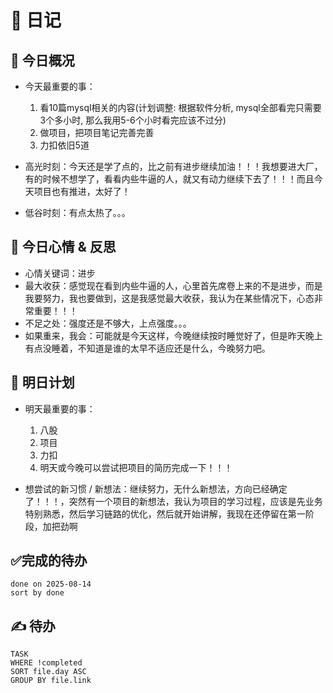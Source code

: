 # 📅 日记

## 📍 今日概况
- 今天最重要的事：
  1. 看10篇mysql相关的内容(计划调整: 根据软件分析, mysql全部看完只需要3个多小时, 那么我用5-6个小时看完应该不过分)
  2. 做项目，把项目笔记完善完善
  3. 力扣依旧5道

- 高光时刻：今天还是学了点的，比之前有进步继续加油！！！我想要进大厂，有的时候不想学了，看看内些牛逼的人，就又有动力继续下去了！！！而且今天项目也有推进，太好了！
- 低谷时刻：有点太热了。。。

## 💭 今日心情 & 反思
- 心情关键词：进步
- 最大收获：感觉现在看到内些牛逼的人，心里首先席卷上来的不是进步，而是我要努力，我也要做到，这是我感觉最大收获，我认为在某些情况下，心态非常重要！！！
- 不足之处：强度还是不够大，上点强度。。。
- 如果重来，我会：可能就是今天这样，今晚继续按时睡觉好了，但是昨天晚上有点没睡着，不知道是谁的太早不适应还是什么，今晚努力吧。

## 🎯 明日计划
- 明天最重要的事：
  1. 八股
  2. 项目
  3. 力扣
  4. 明天或今晚可以尝试把项目的简历完成一下！！！

- 想尝试的新习惯 / 新想法：继续努力，无什么新想法，方向已经确定了！！！，突然有一个项目的新想法，我认为项目的学习过程，应该是先业务特别熟悉，然后学习链路的优化，然后就开始讲解，我现在还停留在第一阶段，加把劲啊

## ✅完成的待办
```tasks
done on 2025-08-14
sort by done
```



## ✍ 待办

```dataview
TASK
WHERE !completed
SORT file.day ASC
GROUP BY file.link
```

